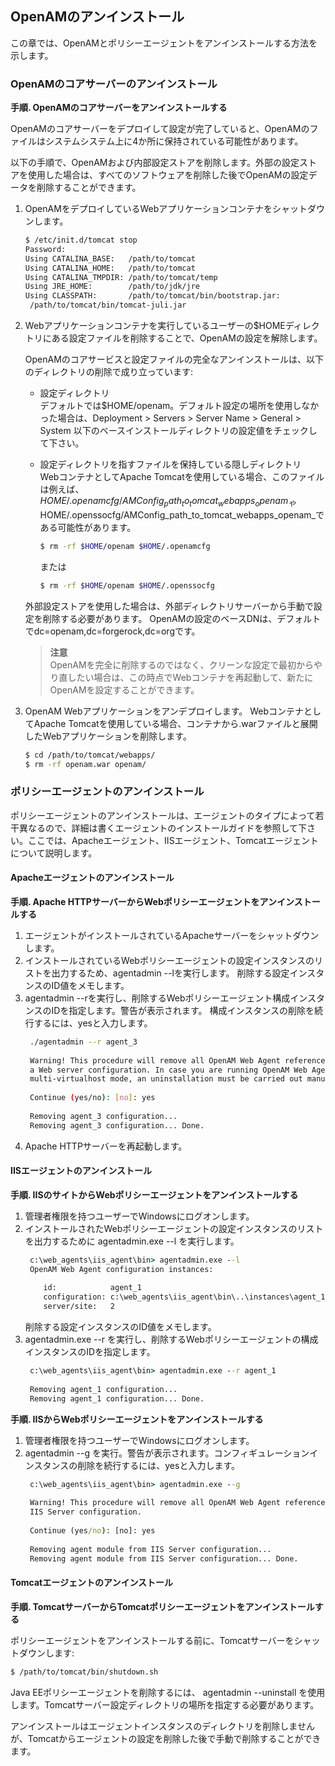 ## OpenAMのアンインストール

この章では、OpenAMとポリシーエージェントをアンインストールする方法を示します。

### OpenAMのコアサーバーのアンインストール

**手順. OpenAMのコアサーバーをアンインストールする**

OpenAMのコアサーバーをデプロイして設定が完了していると、OpenAMのファイルはシステムシステム上に4か所に保持されている可能性があります。

以下の手順で、OpenAMおよび内部設定ストアを削除します。外部の設定ストアを使用した場合は、すべてのソフトウェアを削除した後でOpenAMの設定データを削除することができます。

1. OpenAMをデプロイしているWebアプリケーションコンテナをシャットダウンします。

    ```bash
    $ /etc/init.d/tomcat stop
    Password:
    Using CATALINA_BASE:   /path/to/tomcat
    Using CATALINA_HOME:   /path/to/tomcat
    Using CATALINA_TMPDIR: /path/to/tomcat/temp
    Using JRE_HOME:        /path/to/jdk/jre
    Using CLASSPATH:       /path/to/tomcat/bin/bootstrap.jar:
     /path/to/tomcat/bin/tomcat-juli.jar
    ```
    
2. Webアプリケーションコンテナを実行しているユーザーの$HOMEディレクトリにある設定ファイルを削除することで、OpenAMの設定を解除します。

    OpenAMのコアサービスと設定ファイルの完全なアンインストールは、以下のディレクトリの削除で成り立っています:
    - 設定ディレクトリ  
    デフォルトでは$HOME/openam。デフォルト設定の場所を使用しなかった場合は、Deployment > Servers > Server Name > General > System 以下のベースインストールディレクトリの設定値をチェックして下さい。
    - 設定ディレクトリを指すファイルを保持している隠しディレクトリ  
    WebコンテナとしてApache Tomcatを使用している場合、このファイルは例えば、$HOME/.openamcfg/AMConfig_path_to_tomcat_webapps_openam_や$HOME/.openssocfg/AMConfig_path_to_tomcat_webapps_openam_である可能性があります。  
      ```bash
      $ rm -rf $HOME/openam $HOME/.openamcfg
      ```
    
      または

      ```bash
      $ rm -rf $HOME/openam $HOME/.openssocfg
      ```
    
    外部設定ストアを使用した場合は、外部ディレクトリサーバーから手動で設定を削除する必要があります。 OpenAMの設定のベースDNは、デフォルトでdc=openam,dc=forgerock,dc=orgです。
    > **注意**  
    > OpenAMを完全に削除するのではなく、クリーンな設定で最初からやり直したい場合は、この時点でWebコンテナを再起動して、新たにOpenAMを設定することができます。

3. OpenAM Webアプリケーションをアンデプロイします。
    WebコンテナとしてApache Tomcatを使用している場合、コンテナから.warファイルと展開したWebアプリケーションを削除します。

    ```bash
    $ cd /path/to/tomcat/webapps/
    $ rm -rf openam.war openam/
    ```

### ポリシーエージェントのアンインストール

ポリシーエージェントのアンインストールは、エージェントのタイプによって若干異なるので、詳細は書くエージェントのインストールガイドを参照して下さい。ここでは、Apacheエージェント、IISエージェント、Tomcatエージェントについて説明します。

#### Apacheエージェントのアンインストール

**手順. Apache HTTPサーバーからWebポリシーエージェントをアンインストールする**

1. エージェントがインストールされているApacheサーバーをシャットダウンします。
2. インストールされているWebポリシーエージェントの設定インスタンスのリストを出力するため、agentadmin --lを実行します。
   削除する設定インスタンスのID値をメモします。
3. agentadmin --rを実行し、削除するWebポリシーエージェント構成インスタンスのIDを指定します。警告が表示されます。
   構成インスタンスの削除を続行するには、yesと入力します。
   ```bash
    ./agentadmin --r agent_3
    
    Warning! This procedure will remove all OpenAM Web Agent references from
    a Web server configuration. In case you are running OpenAM Web Agent in a
    multi-virtualhost mode, an uninstallation must be carried out manually.
    
    Continue (yes/no): [no]: yes
    
    Removing agent_3 configuration...
    Removing agent_3 configuration... Done.
   ```
4. Apache HTTPサーバーを再起動します。

#### IISエージェントのアンインストール

**手順. IISのサイトからWebポリシーエージェントをアンインストールする**

1. 管理者権限を持つユーザーでWindowsにログオンします。
2. インストールされたWebポリシーエージェントの設定インスタンスのリストを出力するために agentadmin.exe --l を実行します。
   ```cmd
    c:\web_agents\iis_agent\bin> agentadmin.exe --l
    OpenAM Web Agent configuration instances:
    
       id:            agent_1
       configuration: c:\web_agents\iis_agent\bin\..\instances\agent_1
       server/site:   2
   ```
   削除する設定インスタンスのID値をメモします。
3. agentadmin.exe --r を実行し、削除するWebポリシーエージェントの構成インスタンスのIDを指定します。
   ```cmd
    c:\web_agents\iis_agent\bin> agentadmin.exe --r agent_1
    
    Removing agent_1 configuration...
    Removing agent_1 configuration... Done.
   ```

**手順. IISからWebポリシーエージェントをアンインストールする**

1. 管理者権限を持つユーザーでWindowsにログオンします。
2. agentadmin --g を実行。警告が表示されます。コンフィギュレーションインスタンスの削除を続行するには、yesと入力します。
   ```cmd
    c:\web_agents\iis_agent\bin> agentadmin.exe --g
    
    Warning! This procedure will remove all OpenAM Web Agent references from
    IIS Server configuration.
    
    Continue (yes/no): [no]: yes
    
    Removing agent module from IIS Server configuration...
    Removing agent module from IIS Server configuration... Done.
   ```

#### Tomcatエージェントのアンインストール

**手順. TomcatサーバーからTomcatポリシーエージェントをアンインストールする**

ポリシーエージェントをアンインストールする前に、Tomcatサーバーをシャットダウンします:
```bash
$ /path/to/tomcat/bin/shutdown.sh
```
Java EEポリシーエージェントを削除するには、 agentadmin --uninstall を使用します。Tomcatサーバー設定ディレクトリの場所を指定する必要があります。

アンインストールはエージェントインスタンスのディレクトリを削除しませんが、Tomcatからエージェントの設定を削除した後で手動で削除することができます。
